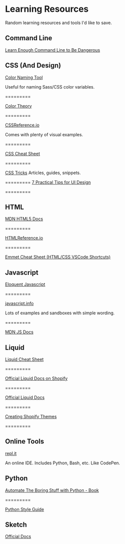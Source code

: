 # Learning Resources
Random learning resources and tools I'd like to save.

## Command Line

[Learn Enough Command Line to Be Dangerous](https://www.learnenough.com/command-line-tutorial/basics)


## CSS (And Design)

[Color Naming Tool](https://www.color-blindness.com/color-name-hue/)

Useful for naming Sass/CSS color variables.

=========

[Color Theory](https://www.youtube.com/watch?v=8xjR7QXQKJ0)

=========

[CSSReference.io](https://cssreference.io/)

Comes with plenty of visual examples. 

=========

[CSS Cheat Sheet](https://adam-marsden.co.uk/css-cheat-sheet)

=========

[CSS Tricks](https://css-tricks.com/)
Articles, guides, snippets. 

=========
[7 Practical Tips for UI Design](https://medium.com/refactoring-ui/7-practical-tips-for-cheating-at-design-40c736799886)

=========




## HTML
[MDN HTML5 Docs](https://developer.mozilla.org/en-US/docs/Web/Guide/HTML/HTML5)

=========

[HTMLReference.io](https://htmlreference.io/)

=========

[Emmet Cheat Sheet (HTML/CSS VSCode Shortcuts)](https://docs.emmet.io/cheat-sheet/)


## Javascript
[Eloquent Javascript](https://eloquentjavascript.net/)

=========

[javascript.info](javascript.info)

Lots of examples and sandboxes with simple wording. 

=========

[MDN JS Docs](https://developer.mozilla.org/en-US/docs/Web/JavaScript)


## Liquid

[Liquid Cheat Sheet](http://cheat.markdunkley.com/)

=========

[Official Liquid Docs on Shopify](https://help.shopify.com/en/themes/liquid)

=========

[Official Liquid Docs](https://shopify.github.io/liquid/)

=========

[Creating Shopify Themes](https://help.shopify.com/en/themes/development)

=========

## Online Tools
[repl.it](https://repl.it/languages)

An online IDE. Includes Python, Bash, etc. Like CodePen. 


## Python

[Automate The Boring Stuff with Python - Book](https://automatetheboringstuff.com/chapter0/)

=========

[Python Style Guide](https://www.python.org/dev/peps/pep-0008/)


## Sketch
[Official Docs](https://www.sketch.com/docs/)
